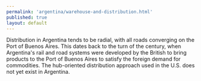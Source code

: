 ```yaml
---
permalink: 'argentina/warehouse-and-distribution.html'
published: true
layout: default
---
```

Distribution in Argentina tends to be radial, with all roads converging on the Port of Buenos Aires. This dates back to the turn of the century, when Argentina's rail and road systems were developed by the British to bring products to the Port of Buenos Aires to satisfy the foreign demand for commodities. The hub-oriented distribution approach used in the U.S. does not yet exist in Argentina.
